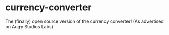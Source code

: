 # currency-converter
The (finally) open source version of the currency converter! (As advertised on Augy Studios Labs)
